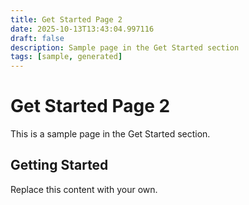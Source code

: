 ```yaml
---
title: Get Started Page 2
date: 2025-10-13T13:43:04.997116
draft: false
description: Sample page in the Get Started section
tags: [sample, generated]
---
```


# Get Started Page 2

This is a sample page in the Get Started section.

## Getting Started

Replace this content with your own.

<!-- TODO: Replace this sample content -->
